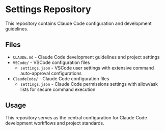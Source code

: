 # Settings Repository

This repository contains Claude Code configuration and development guidelines.

## Files

- `CLAUDE.md` - Claude Code development guidelines and project settings
- `VSCode/` - VSCode configuration files
  - `settings.json` - VSCode user settings with extensive command auto-approval configurations
- `ClaudeCode/` - Claude Code configuration files
  - `settings.json` - Claude Code permissions settings with allow/ask lists for secure command execution

## Usage

This repository serves as the central configuration for Claude Code development workflows and project standards.